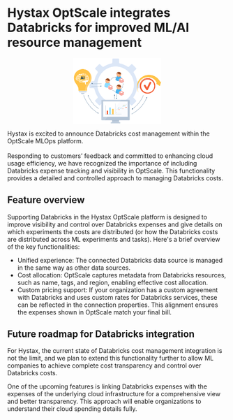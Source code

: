 # Hystax OptScale integrates Databricks for improved ML/AI resource management
<p align="center">
<img src="documentation/images/Databricks-account-support.png" width="40%" align="middle">
</p>
Hystax is excited to announce Databricks cost management within the OptScale MLOps platform.
<br>
<br>
Responding to customers’ feedback and committed to enhancing cloud usage efficiency, we have recognized the importance of including Databricks expense tracking and visibility in OptScale. This functionality provides a detailed and controlled approach to managing Databricks costs.

## Feature overview
Supporting Databricks in the Hystax OptScale platform is designed to improve visibility and control over Databricks expenses and give details on which experiments the costs are distributed (or how the Databricks costs are distributed across ML experiments and tasks). Here's a brief overview of the key functionalities:

- Unified experience: The connected Databricks data source is managed in the same way as other data sources.
- Cost allocation: OptScale captures metadata from Databricks resources, such as name, tags, and region, enabling effective cost allocation.
- Custom pricing support: If your organization has a custom agreement with Databricks and uses custom rates for Databricks services, these can be reflected in the connection properties. This alignment ensures the expenses shown in OptScale match your final bill.
## Future roadmap for Databricks integration
For Hystax, the current state of Databricks cost management integration is not the limit, and we plan to extend this functionality further to allow ML companies to achieve complete cost transparency and control over Databricks costs.

One of the upcoming features is linking Databricks expenses with the expenses of the underlying cloud infrastructure for a comprehensive view and better transparency. This approach will enable organizations to understand their cloud spending details fully.
